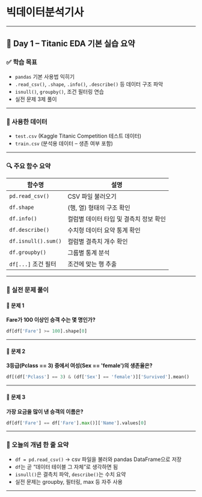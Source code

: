 # 빅데이터분석기사

---

## 📅 Day 1 – Titanic EDA 기본 실습 요약

### ✅ 학습 목표

* `pandas` 기본 사용법 익히기
* `.read_csv()`, `.shape`, `.info()`, `.describe()` 등 데이터 구조 파악
* `isnull()`, `groupby()`, 조건 필터링 연습
* 실전 문제 3제 풀이

---

### 📁 사용한 데이터

* `test.csv` (Kaggle Titanic Competition 테스트 데이터)
* `train.csv` (분석용 데이터 – 생존 여부 포함)

---

### 🔍 주요 함수 요약

| 함수명                 | 설명                     |
| ------------------- | ---------------------- |
| `pd.read_csv()`     | CSV 파일 불러오기            |
| `df.shape`          | (행, 열) 형태의 구조 확인       |
| `df.info()`         | 컬럼별 데이터 타입 및 결측치 정보 확인 |
| `df.describe()`     | 수치형 데이터 요약 통계 확인       |
| `df.isnull().sum()` | 컬럼별 결측치 개수 확인          |
| `df.groupby()`      | 그룹별 통계 분석              |
| `df[...]` 조건 필터     | 조건에 맞는 행 추출            |

---

### 🧪 실전 문제 풀이

#### 🎯 문제 1

**Fare가 100 이상인 승객 수는 몇 명인가?**

```python
df[df['Fare'] >= 100].shape[0]
```

---

#### 🎯 문제 2

**3등급(Pclass == 3) 중에서 여성(Sex == 'female')의 생존율은?**

```python
df[(df['Pclass'] == 3) & (df['Sex'] == 'female')]['Survived'].mean()
```

---

#### 🎯 문제 3

**가장 요금을 많이 낸 승객의 이름은?**

```python
df[df['Fare'] == df['Fare'].max()]['Name'].values[0]
```

---

### 📘 오늘의 개념 한 줄 요약

* `df = pd.read_csv()` → csv 파일을 불러와 pandas DataFrame으로 저장
* `df`는 곧 “데이터 테이블 그 자체”로 생각하면 됨
* `isnull()`은 결측치 파악, `describe()`는 수치 요약
* 실전 문제는 groupby, 필터링, max 등 자주 사용

---

